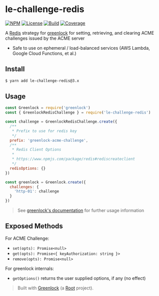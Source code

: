 # le-challenge-redis

[![NPM][npm-shield]][npm]
[![License][license-shield]][license]
[![Build][travis-ci-shield]][travis-ci]
[![Coverage][codecov-shield]][codecov]

A [Redis][] strategy for [greenlock][] for setting, retrieving,
and clearing ACME challenges issued by the ACME server

- Safe to use on ephemeral / load-balanced services (AWS Lambda, Google Cloud Functions, et al.)

## Install

```bash
$ yarn add le-challenge-redis@3.x
```

## Usage

```javascript
const Greenlock = require('greenlock')
const { GreenlockRedisChallenge } = require('le-challenge-redis')

const challenge = GreenlockRedisChallenge.create({
  /**
   * Prefix to use for redis key
   */
  prefix: 'greenlock-acme-challenge',
  /**
   * Redis Client Options
   *
   * https://www.npmjs.com/package/redis#rediscreateclient
   */
  redisOptions: {}
})

const greenlock = Greenlock.create({
  challenges: {
    'http-01': challenge
  }
})
```

> See [greenlock's documentation][greenlock] for further usage information

## Exposed Methods

For ACME Challenge:

- `set(opts): Promise<null>`
- `get(opts): Promise<{ keyAuthorization: string }>`
- `remove(opts): Promise<null>`

For greenlock internals:

- `getOptions()` returns the user supplied options, if any (no effect)

> Built with [Greenlock](https://git.rootprojects.org/root/greenlock.js) (a [Root](https://rootprojects.org) project).

[redis]: https://redis.io/
[greenlock]: https://www.npmjs.com/package/greenlock
[npm]: https://npmjs.com/package/le-challenge-redis
[npm-shield]: https://img.shields.io/npm/v/le-challenge-redis.svg
[license]: ./LICENSE
[license-shield]: https://img.shields.io/npm/l/le-challenge-redis.svg
[travis-ci]: https://travis-ci.org/caseyWebb/le-challenge-redis/
[travis-ci-shield]: https://img.shields.io/travis/caseyWebb/le-challenge-redis/master.svg
[codecov]: https://codecov.io/gh/caseyWebb/le-challenge-redis
[codecov-shield]: https://img.shields.io/codecov/c/github/caseyWebb/le-challenge-redis.svg
